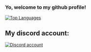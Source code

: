 ### Yo, welcome to my github profile!

[![Top Languages](https://github-readme-stats.vercel.app/api/top-langs/?username=BaBaBoi2222&layout=compact&theme=transparent)](https://github.com/anuraghazra/github-readme-stats)

## My discord account: 
[![Discord account](https://lanyard-profile-readme.vercel.app/api/458542729153085440?&animated=true&borderRadius=30px&idleMessage=Probably%20doing%20something%20else)](https://discord.com/users/458542729153085440)
